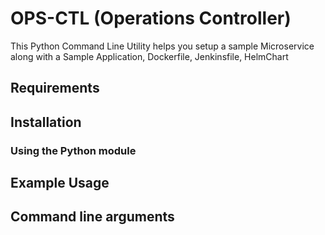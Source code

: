 # OPS-CTL (Operations Controller)

This Python Command Line Utility helps you setup a sample Microservice along with a Sample Application, Dockerfile, Jenkinsfile, HelmChart


## Requirements


## Installation


### Using the Python module


## Example Usage


## Command line arguments
